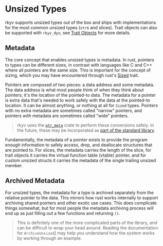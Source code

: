 # Unsized Types

rkyv supports unsized types out of the box and ships with implementations for the most common
unsized types (`str`s and slices). Trait objects can also be supported with `rkyv_dyn`, see
[Trait Objects](trait-objects.html) for more details.

## Metadata

The core concept that enables unsized types is metadata. In rust, pointers to types can be different
sizes, in contrast with languages like C and C++ where all pointers are the same size. This is
important for the concept of sizing, which you may have encountered through rust's
[Sized](https://doc.rust-lang.org/std/marker/trait.Sized.html) trait.

Pointers are composed of two pieces: a data address and some metadata. The data address is what most
people think of when they think about pointers; it's the location of the pointed-to data. The
metadata for a pointer is extra data that's needed to work safely with the data at the pointed-to
location. It can be almost anything, or nothing at all for `Sized` types. Pointers with no extra
metadata are sometimes called "narrow" pointers, and pointers _with_ metadata are sometimes called
"wide" pointers.

> rkyv uses the [`ptr_meta`](https://docs.rs/ptr_meta) crate to perform these conversions safely. In
> the future, these may be incorporated as
> [part of the standard library](https://rust-lang.github.io/rfcs/2580-ptr-meta.html).

Fundamentally, the metadata of a pointer exists to provide the program enough information to safely
access, drop, and deallocate structures that are pointed to. For slices, the metadata carries the
length of the slice, for trait objects it carries the virtual function table (vtable) pointer, and
for custom unsized structs it carries the metadata of the single trailing unsized member.

## Archived Metadata

For unsized types, the metadata for a type is archived separately from the relative pointer to the
data. This mirrors how rust works internally to support archiving shared pointers and other exotic
use cases. This does complicate things somewhat, but for most people the metadata archiving process
will end up as just filling out a few functions and returning `()`.

> This is definitely one of the more complicated parts of the library, and can be difficult to wrap
> your head around. Reading the documentation for `ArchiveUnsized`] may help you understand how the
> system works by working through an example.
